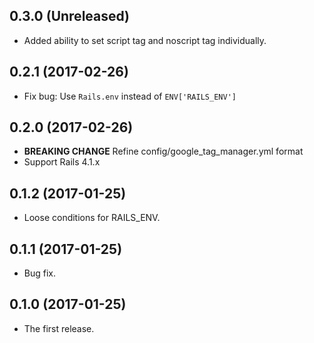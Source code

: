 ## 0.3.0 (Unreleased)

- Added ability to set script tag and noscript tag individually.

## 0.2.1 (2017-02-26)

- Fix bug: Use `Rails.env` instead of `ENV['RAILS_ENV']`

## 0.2.0 (2017-02-26)

- __BREAKING CHANGE__ Refine config/google_tag_manager.yml format
- Support Rails 4.1.x

## 0.1.2 (2017-01-25)

- Loose conditions for RAILS_ENV.

## 0.1.1 (2017-01-25)

- Bug fix.

## 0.1.0 (2017-01-25)

- The first release.
